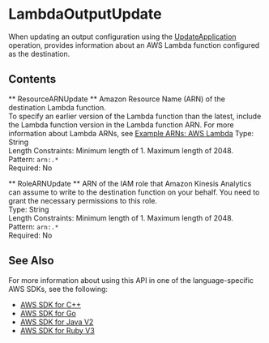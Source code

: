 # LambdaOutputUpdate<a name="API_LambdaOutputUpdate"></a>

When updating an output configuration using the [UpdateApplication](https://docs.aws.amazon.com/kinesisanalytics/latest/dev/API_UpdateApplication.html) operation, provides information about an AWS Lambda function configured as the destination\.

## Contents<a name="API_LambdaOutputUpdate_Contents"></a>

 ** ResourceARNUpdate **   <a name="analytics-Type-LambdaOutputUpdate-ResourceARNUpdate"></a>
Amazon Resource Name \(ARN\) of the destination Lambda function\.  
To specify an earlier version of the Lambda function than the latest, include the Lambda function version in the Lambda function ARN\. For more information about Lambda ARNs, see [Example ARNs: AWS Lambda](/general/latest/gr/aws-arns-and-namespaces.html#arn-syntax-lambda) 
Type: String  
Length Constraints: Minimum length of 1\. Maximum length of 2048\.  
Pattern: `arn:.*`   
Required: No

 ** RoleARNUpdate **   <a name="analytics-Type-LambdaOutputUpdate-RoleARNUpdate"></a>
ARN of the IAM role that Amazon Kinesis Analytics can assume to write to the destination function on your behalf\. You need to grant the necessary permissions to this role\.   
Type: String  
Length Constraints: Minimum length of 1\. Maximum length of 2048\.  
Pattern: `arn:.*`   
Required: No

## See Also<a name="API_LambdaOutputUpdate_SeeAlso"></a>

For more information about using this API in one of the language\-specific AWS SDKs, see the following:
+  [AWS SDK for C\+\+](https://docs.aws.amazon.com/goto/SdkForCpp/kinesisanalytics-2015-08-14/LambdaOutputUpdate) 
+  [AWS SDK for Go](https://docs.aws.amazon.com/goto/SdkForGoV1/kinesisanalytics-2015-08-14/LambdaOutputUpdate) 
+  [AWS SDK for Java V2](https://docs.aws.amazon.com/goto/SdkForJavaV2/kinesisanalytics-2015-08-14/LambdaOutputUpdate) 
+  [AWS SDK for Ruby V3](https://docs.aws.amazon.com/goto/SdkForRubyV3/kinesisanalytics-2015-08-14/LambdaOutputUpdate) 